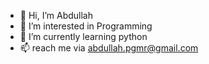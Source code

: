- 👋 Hi, I’m Abdullah
- 👀 I’m interested in Programming
- 🌱 I’m currently learning python
- 📫 reach me via abdullah.pgmr@gmail.com

<!---
Abdullah896/Abdullah896 is a ✨ special ✨ repository because its `README.md` (this file) appears on your GitHub profile.
You can click the Preview link to take a look at your changes.
--->
